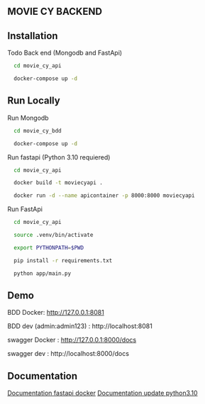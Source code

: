 ## MOVIE CY BACKEND

## Installation

Todo Back end (Mongodb and FastApi) 

```bash
  cd movie_cy_api
```

```bash
  docker-compose up -d
```

## Run Locally

Run Mongodb 

```bash
  cd movie_cy_bdd
```

```bash
  docker-compose up -d
```

Run fastapi (Python 3.10 requiered) 

```bash
  cd movie_cy_api
```

```bash
  docker build -t moviecyapi .
```

```bash
  docker run -d --name apicontainer -p 8000:8000 moviecyapi
```

Run FastApi

```bash
  cd movie_cy_api
```

```bash
  source .venv/bin/activate
```

```bash
  export PYTHONPATH=$PWD
```

```bash
  pip install -r requirements.txt
```

```bash
  python app/main.py
```

    
## Demo
BDD Docker: http://127.0.0.1:8081

BDD dev (admin:admin123) : http://localhost:8081 

swagger Docker : http://127.0.0.1:8000/docs

swagger dev : http://localhost:8000/docs

## Documentation

[Documentation fastapi docker](https://fastapi.tiangolo.com/deployment/docker/)
[Documentation update python3.10](https://www.linuxcapable.com/fr/how-to-install-python-3-10-on-linux-mint-20/)
